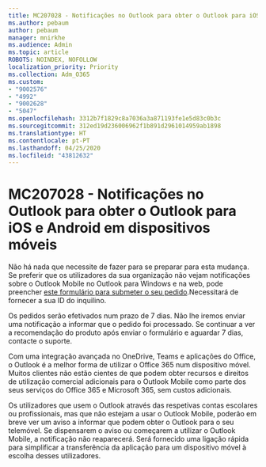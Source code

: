 ```yaml
---
title: MC207028 - Notificações no Outlook para obter o Outlook para iOS e Android em dispositivos móveis
ms.author: pebaum
author: pebaum
manager: mnirkhe
ms.audience: Admin
ms.topic: article
ROBOTS: NOINDEX, NOFOLLOW
localization_priority: Priority
ms.collection: Adm_O365
ms.custom:
- "9002576"
- "4992"
- "9002628"
- "5047"
ms.openlocfilehash: 3312b7f1829c8a7036a3a871193fe1e5d83c0b3c
ms.sourcegitcommit: 312ed19d236006962f1b891d2961014959ab1898
ms.translationtype: HT
ms.contentlocale: pt-PT
ms.lasthandoff: 04/25/2020
ms.locfileid: "43812632"
---
```

# <a name="mc207028---notifications-in-outlook-to-obtain-outlook-for-ios-and-android-on-mobile-devices"></a>MC207028 - Notificações no Outlook para obter o Outlook para iOS e Android em dispositivos móveis

Não há nada que necessite de fazer para se preparar para esta mudança. Se preferir que os utilizadores da sua organização não vejam notificações sobre o Outlook Mobile no Outlook para Windows e na web, pode preencher [este formulário para submeter o seu pedido](https://aka.ms/MC207028).Necessitará de fornecer a sua ID do inquilino. 

Os pedidos serão efetivados num prazo de 7 dias. Não lhe iremos enviar uma notificação a informar que o pedido foi processado. Se continuar a ver a recomendação do produto após enviar o formulário e aguardar 7 dias, contacte o suporte.

Com uma integração avançada no OneDrive, Teams e aplicações do Office, o Outlook é a melhor forma de utilizar o Office 365 num dispositivo móvel. Muitos clientes não estão cientes de que podem obter recursos e direitos de utilização comercial adicionais para o Outlook Mobile como parte dos seus serviços do Office 365 e Microsoft 365, sem custos adicionais.

Os utilizadores que usem o Outlook através das respetivas contas escolares ou profissionais, mas que não estejam a usar o Outlook Mobile, poderão em breve ver um aviso a informar que podem obter o Outlook para o seu telemóvel. Se dispensarem o aviso ou começarem a utilizar o Outlook Mobile, a notificação não reaparecerá. Será fornecido uma ligação rápida para simplificar a transferência da aplicação para um dispositivo móvel à escolha desses utilizadores.
